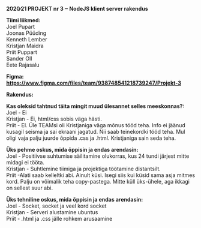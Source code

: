 <b>2020∕21 PROJEKT nr 3 ‒ NodeJS klient server rakendus</b>

<b>Tiimi liikmed:</b><br>
Joel Pupart<br> 
Joonas Püüding<br>
Kenneth Lember<br>
Kristjan Maidra<br>
Priit Puppart<br>
Sander Oll<br>
Eete Rajasalu<br>

<b>Figma: https://www.figma.com/files/team/938748541218739247/Projekt-3</b>

<b>Rakendus:</b>

<b>Kas oleksid tahtnud täita mingit muud ülesannet selles meeskonnas?:</b><br>
Joel - Ei<br>
Kristjan - Ei, html/css sobis väga hästi.<br>
Priit - EI. Üle TEAMsi oli Kristjaniga väga mõnus tööd teha. Info ei jäänud kusagil seisma ja sai ekraani jagatud. Nii saab teinekordki tööd teha. Mul oligi vaja palju juurde õppida .css ja .html. Kristjaniga sain seda teha.

<b>Üks pehme oskus, mida õppisin ja endas arendasin:</b><br>
Joel - Positiivse suhtumise säilitamine olukorras, kus 24 tundi järjest mitte midagi ei tööta.<br>
Kristjan - Suhtlemine tiimiga ja projektiga töötamine distantsilt.<br>
Priit -Alati saab kelleltki abi. Ainult küsi. Isegi siis kui küsid sama asja mitmes kord.
Palju on võimalik teha copy-pastega. Mitte küll üks-ühele, aga ikkagi on sellest suur abi.<br>

<b>Üks tehniline oskus, mida õppisin ja endas arendasin:</b><br>
Joel - Socket, socket ja veel kord socket<br>
Kristjan - Serveri alustamine ubuntus<br>
Priit - .html ja .css jälle rohkem arusaamine<br>
